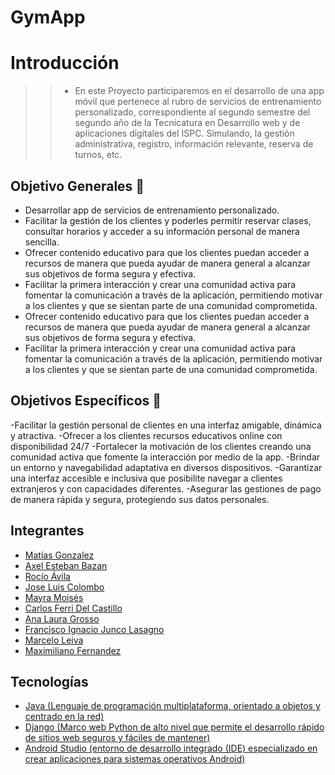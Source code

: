 # GymApp

# Introducción
>>* En este Proyecto participaremos en el desarrollo de una app móvil que pertenece al rubro de servicios de entrenamiento personalizado, correspondiente al segundo semestre del segundo año de la Tecnicatura en Desarrollo web y de aplicaciones digitales del ISPC. Simulando, la gestión administrativa, registro, información relevante, reserva de turnos, etc.

## Objetivo Generales :dart:

- Desarrollar app de servicios de entrenamiento personalizado.
- Facilitar la gestión de los clientes y poderles permitir reservar clases, consultar horarios y acceder a su información personal de manera sencilla.
- Ofrecer contenido educativo para que los clientes puedan acceder a recursos de manera que pueda ayudar de manera general a alcanzar sus objetivos de forma segura y efectiva.
- Facilitar la primera interacción y crear una comunidad activa para fomentar la comunicación a través de la aplicación, permitiendo motivar a los clientes y que se sientan parte de una comunidad comprometida.
- Ofrecer contenido educativo para que los clientes puedan acceder a recursos de manera que pueda ayudar de manera general a alcanzar sus objetivos de forma segura y efectiva.
- Facilitar la primera interacción y crear una comunidad activa para fomentar la comunicación a través de la aplicación, permitiendo motivar a los clientes y que se sientan parte de una comunidad comprometida.


## Objetivos Específicos :dart:

-Facilitar la gestión personal de clientes en una interfaz amigable, dinámica y atractiva.
-Ofrecer a los clientes recursos educativos online con disponibilidad 24/7
-Fortalecer la motivación de los clientes creando una comunidad activa que fomente la interacción por medio de la app.
-Brindar un entorno y navegabilidad adaptativa en diversos dispositivos.
-Garantizar una interfaz accesible e inclusiva que posibilite navegar a clientes extranjeros y con capacidades diferentes.
-Asegurar las gestiones de pago de manera rápida y segura, protegiendo sus datos personales.

## Integrantes

- [Matías Gonzalez](https://github.com/MatiasGonzalez1)
- [Axel Esteban Bazan](https://github.com/AxelBazan98)
- [Rocío Ávila](https://github.com/rocioAvila)
- [Jose Luis Colombo](https://github.com/josecolombotk)
- [Mayra Moisés](https://github.com/Mayri1)
- [Carlos Ferri Del Castillo](https://github.com/Carlos-Ferri-Del-Castillo)
- [Ana Laura Grosso](https://github.com/Laurix86)
- [Francisco Ignacio Junco Lasagno](https://github.com/FranJL075)
- [Marcelo Leiva](https://github.com/leivahm)
- [Maximiliano Fernandez](https://github.com/lanusroots)

## Tecnologías

- [Java (Lenguaje de programación multiplataforma, orientado a objetos y centrado en la red)](https://docs.oracle.com/en/java/)
- [Django (Marco web Python de alto nivel que permite el desarrollo rápido de sitios web seguros y fáciles de mantener)](https://www.djangoproject.com/)
- [Android Studio (entorno de desarrollo integrado (IDE) especializado en crear aplicaciones para sistemas operativos Android)](https://developer.android.com/?hl=es-419)
